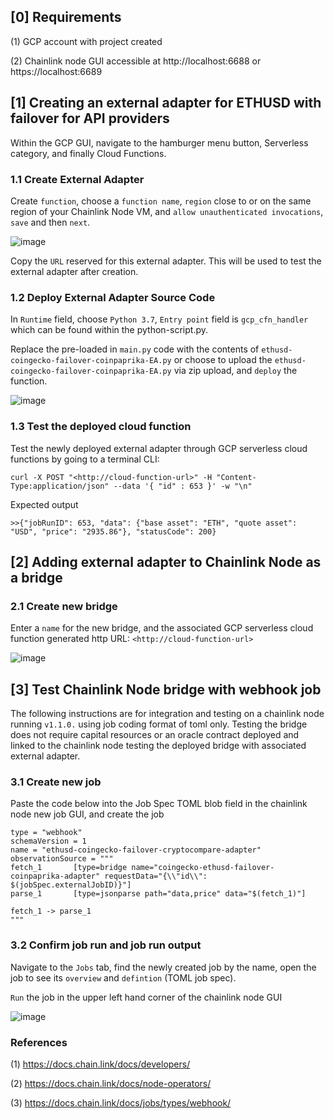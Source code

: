 ## [0] Requirements
(1) GCP account with project created

(2) Chainlink node GUI accessible at http://localhost:6688 or https://localhost:6689

## [1] Creating an external adapter for ETHUSD with failover for API providers
Within the GCP GUI, navigate to the hamburger menu button, Serverless category, and finally Cloud Functions.

### 1.1 Create External Adapter
Create ```function```, choose a ```function name```, ```region``` close to or on the same region of your Chainlink Node VM, and ```allow unauthenticated invocations```, ```save``` and then ```next```. 

![image](https://user-images.githubusercontent.com/100059207/154829213-018dfaac-056d-4a24-b071-53e2d6ea4371.png)

Copy the ```URL``` reserved for this external adapter. This will be used to test the external adapter after creation.

### 1.2 Deploy External Adapter Source Code
In ```Runtime``` field, choose ```Python 3.7```, ```Entry point``` field is ```gcp_cfn_handler``` which can be found within the python-script.py.

Replace the pre-loaded in ```main.py``` code with the contents of ```ethusd-coingecko-failover-coinpaprika-EA.py``` or choose to upload the ```ethusd-coingecko-failover-coinpaprika-EA.py``` via zip upload, and ```deploy``` the function.

![image](https://user-images.githubusercontent.com/100059207/154829312-011459ff-e11a-434f-a4e3-4cf7c355294d.png)

### 1.3 Test the deployed cloud function
Test the newly deployed external adapter through GCP serverless cloud functions by going to a terminal CLI:
```
curl -X POST "<http://cloud-function-url>" -H "Content-Type:application/json" --data '{ "id" : 653 }' -w "\n"
```
Expected output
```
>>{"jobRunID": 653, "data": {"base asset": "ETH", "quote asset": "USD", "price": "2935.86"}, "statusCode": 200}
```
## [2] Adding external adapter to Chainlink Node as a bridge

### 2.1 Create new bridge
Enter a ```name``` for the new bridge, and the associated GCP serverless cloud function generated http URL: ```<http://cloud-function-url>```

![image](https://user-images.githubusercontent.com/100059207/154829902-ad43f4f5-75e4-4f01-90fe-21a70200ed22.png)

## [3] Test Chainlink Node bridge with webhook job
The following instructions are for integration and testing on a chainlink node running ```v1.1.0.``` using job coding format of toml only.
Testing the bridge does not require capital resources or an oracle contract deployed and linked to the chainlink node testing the deployed bridge with associated external adapter.

### 3.1 Create new job
Paste the code below into the Job Spec TOML blob field in the chainlink node new job GUI, and create the job
```
type = "webhook"
schemaVersion = 1
name = "ethusd-coingecko-failover-cryptocompare-adapter"
observationSource = """
fetch_1       [type=bridge name="coingecko-ethusd-failover-coinpaprika-adapter" requestData="{\\"id\\": $(jobSpec.externalJobID)}"]
parse_1       [type=jsonparse path="data,price" data="$(fetch_1)"]

fetch_1 -> parse_1
"""
```


### 3.2 Confirm job run and job run output
Navigate to the ```Jobs``` tab, find the newly created job by the name, open the job to see its ```overview``` and ```defintion``` (TOML job spec).

```Run``` the job in the upper left hand corner of the chainlink node GUI

![image](https://user-images.githubusercontent.com/100059207/154830293-67735643-9b3d-4c1c-bfc3-0382370b6863.png)

### References
(1) https://docs.chain.link/docs/developers/

(2) https://docs.chain.link/docs/node-operators/

(3) https://docs.chain.link/docs/jobs/types/webhook/

